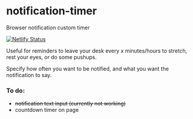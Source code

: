 # notification-timer

Browser notification custom timer

[![Netlify Status](https://api.netlify.com/api/v1/badges/528a347c-1cfb-42f1-aae0-0a8ab2712270/deploy-status)](https://app.netlify.com/sites/notificationtimer/deploys)

Useful for reminders to leave your desk every x minutes/hours to stretch, rest your eyes, or do some pushups.

Specify how often you want to be notified, and what you want the notification to say.

<h3>To do:</h3>
<ul>
  <li><strike>notification text input (currently not working)</strike></li>
  <li>countdown timer on page</li>
</ul>
